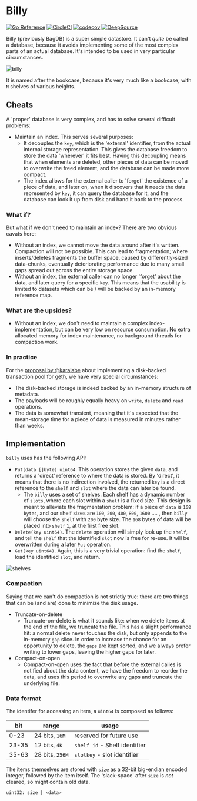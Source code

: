 # Billy

[![Go Reference](https://pkg.go.dev/badge/github.com/holiman/billy.svg)](https://pkg.go.dev/github.com/holiman/billy)
[![CircleCI](https://dl.circleci.com/status-badge/img/gh/holiman/billy/tree/main.svg?style=svg)](https://dl.circleci.com/status-badge/redirect/gh/holiman/billy/tree/main)
[![codecov](https://codecov.io/gh/holiman/billy/branch/main/graph/badge.svg?token=89O562HG9H)](https://codecov.io/gh/holiman/billy)
[![DeepSource](https://deepsource.io/gh/holiman/billy.svg/?label=active+issues&show_trend=true&token=C94_rdS2TGS6WZcS66tnkSXE)](https://deepsource.io/gh/holiman/billy/?ref=repository-badge)

Billy (previously BagDB) is a super simple datastore. It can't _quite_ be called a database, because it avoids implementing some of the most complex parts of an actual database. 
It's intended to be used in very particular circumstances. 

![billy](./billy.jpg)

It is named after the bookcase, because it's very much like a bookcase, with `N` shelves of various heights.

## Cheats

A 'proper' database is very complex, and has to solve several difficult problems: 

- Maintain an index. This serves several purposes: 
  - It decouples the `key`, which is the 'external' identifier, from the actual internal 
  storage representation. This gives the database freedom to store the data 'wherever' it fits best. 
  Having this decoupling means that when elements are deleted, other pieces of data can be moved to overwrite
  the freed element, and the database can be made more compact. 
  - The index allows for the external caller to 'forget' the existence of a piece of data, and later on, when 
  it discovers that it needs the data represented by `key`, it can query the database for it, and the database
  can look it up from disk and hand it back to the process. 
  
### What if? 

But what if we don't need to maintain an index? There are two obvious cavats here: 

- Without an index, we cannot move the data around after it's written. Compaction will not be possible. This can lead to 
fragmentation; where inserts/deletes fragments the buffer space, caused by differently-sized data-chunks, eventually deteriorating 
performance due to many small gaps spread out across the entire storage space. 
- Without an index, the external caller can no longer 'forget' about the data, and later
  query for a specific `key`. This means that the usability is limited to datasets which 
  can be / will be backed by an in-memory reference map. 
  
### What are the upsides? 

- Without an index, we don't need to maintain a complex index-implementation, but can be very low on resource consumption. No 
 extra allocated memory for index maintenance, no background threads for compaction work. 

### In practice

For the [proposal by @karalabe](https://gist.github.com/karalabe/821a1cd0270984a4198e904d34623b6c) about implementing a disk-backed transaction pool for [geth](https://github.com/ethereum/go-ethereum), 
we have very special circumstances: 

- The disk-backed storage is indeed backed by an in-memory structure of metadata. 
- The payloads will be roughly equally heavy on `write`, `delete` and `read` operations.
- The data is somewhat transient, meaning that it's expected that the mean-storage time for a piece of data
 is measured in minutes rather than weeks. 
 
 ## Implementation
 
`billy` uses has the following API:
 
 - `Put(data []byte) uint64`. This operation stores the given `data`, and returns a 'direct' reference to where the data is stored. By 'direct', it means that there is no 
 indirection involved, the returned `key` is a direct reference to the `shelf` and `slot` where the data can later be found. 
   - The `billy` uses a set of shelves. Each shelf has a dynamic number of `slots`, where each slot within a `shelf` is a fixed size. This design is meant to alleviate the 
   fragmentation problem: if a piece of `data` is `168 bytes`, and our shelf sizes are `100`, `200`, `400`, `800`, `1600` .... , then `billy` will choose the `shelf` 
   with `200` byte size. The `168` bytes of data will be placed into `shelf` `1`, at the first free slot. 
 - `Delete(key uint64)`. The `delete` operation will simply look up the `shelf`, and tell the `shelf` that the identified `slot` now is free for re-use. It will be overwritten
  during a later `Put`  operation. 
 - `Get(key uint64)`. Again, this is a very trivial operation: find the `shelf`, load the identified `slot`, and return. 
 
![shelves](./shelves.jpg)

### Compaction

Saying that we can't do compaction is not strictly true: there are two things that can be (and are) done to minimize the disk usage. 

- Truncate-on-delete
  - Truncate-on-delete is what it sounds like: when we delete items at the end of the file, we truncate the file. This has a slight performance hit: a normal delete 
   never touches the disk, but only appends to the in-memory `gap` slice. In order to increase the chance for an opportunity to delete, the `gaps` are kept sorted, and 
   we always prefer writing to lower gaps, leaving the higher gaps for later. 
- Compact-on-open
  - Compact-on-open uses the fact that before the external calles is notified about the data content, we have the freedom to reorder the data, and uses this 
  period to overwrite any gaps and truncate the underlying file. 


### Data format

The identifer for accessing an item, a `uint64` is composed as follows: 

| bit   | range           | usage                         | 
|-------|-----------------|-------------------------------|
| 0-23  | 24 bits, `16M`  | reserved for future use       |
| 23-35 | 12 bits, `4K`   | `shelf id` - Shelf identifier |  
| 35-63 | 28 bits, `256M` | `slotkey` - slot identifier   |  

The items themselves are stored with `size` as a 32-bit big-endian encoded integer,
followed by the item itself. The 'slack-space' after `size` is _not_ cleared, so
might contain old data.

```
uint32: size | <data>
```
